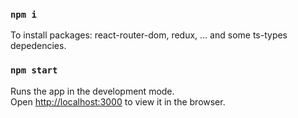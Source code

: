 ### `npm i`

To install packages: react-router-dom, redux, ... and some ts-types depedencies.

### `npm start`

Runs the app in the development mode.\
Open [http://localhost:3000](http://localhost:3000) to view it in the browser.
